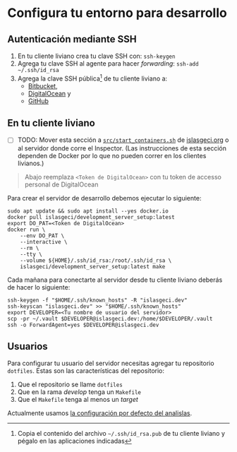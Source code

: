 # Configura tu entorno para desarrollo

## Autenticación mediante SSH

1. En tu cliente liviano crea tu clave SSH con: `ssh-keygen`
1. Agrega tu clave SSH al agente para hacer _forwarding_: `ssh-add ~/.ssh/id_rsa`
1. Agrega la clave SSH pública[^ssh_pub] de tu cliente liviano a:
    - [Bitbucket](https://bitbucket.org/account/settings/ssh-keys/),
    - [DigitalOcean](https://cloud.digitalocean.com/account/security) y
    - [GitHub](https://github.com/settings/keys/)

[^ssh_pub]: Copia el contenido del archivo `~/.ssh/id_rsa.pub` de tu cliente liviano y pégalo en las aplicaciones indicadas

## En tu cliente liviano

- [ ] TODO: Mover esta sección a [`src/start_containers.sh`](https://github.com/IslasGECI/islasgeci.org/blob/develop/src/start_containers) de [islasgeci.org](https://github.com/IslasGECI/islasgeci.org) o al servidor donde corre el Inspector. (Las instrucciones de esta sección dependen de Docker por lo que no pueden correr en los clientes livianos.)

> Abajo reemplaza `<Token de DigitalOcean>` con tu token de accesso personal de DigitalOcean
    
Para crear el servidor de desarrollo debemos ejecutar lo siguiente:
```shell
sudo apt update && sudo apt install --yes docker.io
docker pull islasgeci/development_server_setup:latest
export DO_PAT=<Token de DigitalOcean>
docker run \
    --env DO_PAT \
    --interactive \
    --rm \
    --tty \
    --volume ${HOME}/.ssh/id_rsa:/root/.ssh/id_rsa \
    islasgeci/development_server_setup:latest make
```
Cada mañana para conectarte al servidor desde tu cliente liviano deberás de hacer lo siguiente:
```shel
ssh-keygen -f "$HOME/.ssh/known_hosts" -R "islasgeci.dev"
ssh-keyscan "islasgeci.dev" >> "$HOME/.ssh/known_hosts"
export DEVELOPER=<Tu nombre de usuario del servidor>
scp -pr ~/.vault $DEVELOPER@islasgeci.dev:/home/$DEVELOPER/.vault
ssh -o ForwardAgent=yes $DEVELOPER@islasgeci.dev
```

## Usuarios

Para configurar tu usuario del servidor necesitas agregar tu repositorio `dotfiles`. Estas son las
características del repositorio:
1. Que el repositorio se llame `dotfiles`
1. Que en la rama _develop_ tenga un `Makefile`
1. Que el `Makefile` tenga al menos un _target_

Actualmente usamos [la configuración por defecto del analislas](https://github.com/analislas/dotfiles).
